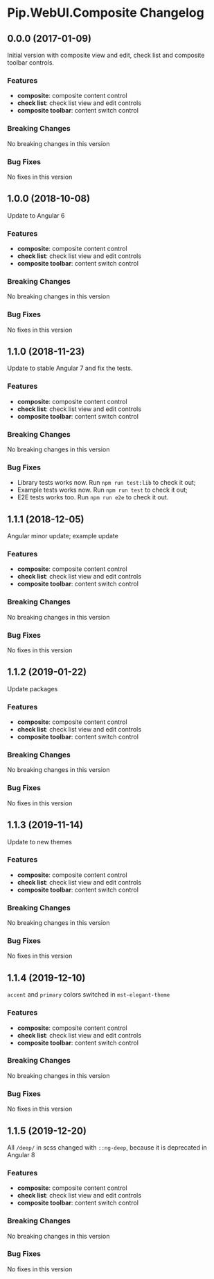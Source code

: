 # Pip.WebUI.Composite Changelog

## <a name="0.0.0"></a> 0.0.0 (2017-01-09)

Initial version with composite view and edit, check list and composite toolbar controls.

### Features
* **composite**: composite content control
* **check list**: check list view and edit controls
* **composite toolbar**: content switch control

### Breaking Changes
No breaking changes in this version

### Bug Fixes
No fixes in this version

## <a name="1.0.0"></a> 1.0.0 (2018-10-08)

Update to Angular 6

### Features
* **composite**: composite content control
* **check list**: check list view and edit controls
* **composite toolbar**: content switch control

### Breaking Changes
No breaking changes in this version

### Bug Fixes
No fixes in this version

## <a name="1.1.0"></a> 1.1.0 (2018-11-23)

Update to stable Angular 7 and fix the tests.

### Features
* **composite**: composite content control
* **check list**: check list view and edit controls
* **composite toolbar**: content switch control

### Breaking Changes
No breaking changes in this version

### Bug Fixes
* Library tests works now. Run `npm run test:lib` to check it out;
* Example tests works now. Run `npm run test` to check it out;
* E2E tests works too. Run `npm run e2e` to check it out.

## <a name="1.1.1"></a> 1.1.1 (2018-12-05)

Angular minor update; example update

### Features
* **composite**: composite content control
* **check list**: check list view and edit controls
* **composite toolbar**: content switch control

### Breaking Changes
No breaking changes in this version

### Bug Fixes
No fixes in this version

## <a name="1.1.2"></a> 1.1.2 (2019-01-22)

Update packages

### Features
* **composite**: composite content control
* **check list**: check list view and edit controls
* **composite toolbar**: content switch control

### Breaking Changes
No breaking changes in this version

### Bug Fixes
No fixes in this version

## <a name="1.1.3"></a> 1.1.3 (2019-11-14)

Update to new themes

### Features
* **composite**: composite content control
* **check list**: check list view and edit controls
* **composite toolbar**: content switch control

### Breaking Changes
No breaking changes in this version

### Bug Fixes
No fixes in this version

## <a name="1.1.4"></a> 1.1.4 (2019-12-10)

`accent` and `primary` colors switched in `mst-elegant-theme`

### Features
* **composite**: composite content control
* **check list**: check list view and edit controls
* **composite toolbar**: content switch control

### Breaking Changes
No breaking changes in this version

### Bug Fixes
No fixes in this version

## <a name="1.1.5"></a> 1.1.5 (2019-12-20)

All `/deep/` in scss changed with `::ng-deep`, because it is deprecated in Angular 8

### Features
* **composite**: composite content control
* **check list**: check list view and edit controls
* **composite toolbar**: content switch control

### Breaking Changes
No breaking changes in this version

### Bug Fixes
No fixes in this version